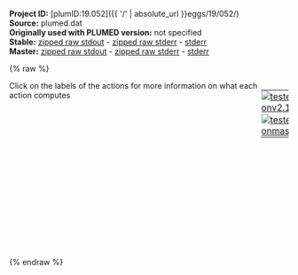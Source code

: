 **Project ID:** [plumID:19.052]({{ '/' | absolute_url }}eggs/19/052/)  
**Source:** plumed.dat  
**Originally used with PLUMED version:** not specified  
**Stable:** [zipped raw stdout](plumed.dat.plumed.stdout.txt.zip) - [zipped raw stderr](plumed.dat.plumed.stderr.txt.zip) - [stderr](plumed.dat.plumed.stderr)  
**Master:** [zipped raw stdout](plumed.dat.plumed_master.stdout.txt.zip) - [zipped raw stderr](plumed.dat.plumed_master.stderr.txt.zip) - [stderr](plumed.dat.plumed_master.stderr)  

{% raw %}
<div style="width: 100%; float:left">
<div style="width: 90%; float:left" id="value_details_data/plumed.dat"> Click on the labels of the actions for more information on what each action computes </div>
<div style="width: 10%; float:left"><table><tr><td style="padding:1px"><a href="plumed.dat.plumed.stderr"><img src="https://img.shields.io/badge/v2.10-passing-green.svg" alt="tested onv2.10" /></a></td></tr><tr><td style="padding:1px"><a href="plumed.dat.plumed_master.stderr"><img src="https://img.shields.io/badge/master-passing-green.svg" alt="tested onmaster" /></a></td></tr></table></div></div>
<pre style="width=97%;">
<span class="plumedtooltip" style="color:green">UNITS<span class="right">This command sets the internal units for the code. <a href="https://www.plumed.org/doc-master/user-doc/html/_u_n_i_t_s.html" style="color:green">More details</a><i></i></span></span> <span class="plumedtooltip">NATURAL<span class="right"> use natural units<i></i></span></span> 
<span style="color:blue" class="comment"># Record the volume of the simulation cell.</span>
<span style="display:none;" id="data/plumed.dat">The UNITS action with label <b></b> calculates something</span><b name="data/plumed.datcell" onclick='showPath("data/plumed.dat","data/plumed.datcell","data/plumed.datcell","black")'>cell</b><span style="display:none;" id="data/plumed.datcell">The CELL action with label <b>cell</b> calculates the following quantities:<table  align="center" frame="void" width="95%" cellpadding="5%"><tr><td width="5%"><b> Quantity </b>  </td><td width="5%"><b> Type </b>  </td><td><b> Description </b> </td></tr><tr><td width="5%">cell.ax</td><td width="5%"><font color="black">scalar</font></td><td>the ax component of the cell matrix</td></tr><tr><td width="5%">cell.ay</td><td width="5%"><font color="black">scalar</font></td><td>the ay component of the cell matrix</td></tr><tr><td width="5%">cell.az</td><td width="5%"><font color="black">scalar</font></td><td>the az component of the cell matrix</td></tr><tr><td width="5%">cell.bx</td><td width="5%"><font color="black">scalar</font></td><td>the bx component of the cell matrix</td></tr><tr><td width="5%">cell.by</td><td width="5%"><font color="black">scalar</font></td><td>the by component of the cell matrix</td></tr><tr><td width="5%">cell.bz</td><td width="5%"><font color="black">scalar</font></td><td>the bz component of the cell matrix</td></tr><tr><td width="5%">cell.cx</td><td width="5%"><font color="black">scalar</font></td><td>the cx component of the cell matrix</td></tr><tr><td width="5%">cell.cy</td><td width="5%"><font color="black">scalar</font></td><td>the cy component of the cell matrix</td></tr><tr><td width="5%">cell.cz</td><td width="5%"><font color="black">scalar</font></td><td>the cz component of the cell matrix</td></tr></table></span>: <span class="plumedtooltip" style="color:green">CELL<span class="right">Calculate the components of the simulation cell <a href="https://www.plumed.org/doc-master/user-doc/html/_c_e_l_l.html" style="color:green">More details</a><i></i></span></span>
<span style="color:blue" class="comment"># We first compute the local order parameter for each atom using the cubic harmonic function “FCCUBIC”. The sigmoid switching function “SMAP” is used to transform these quantities with a non-linear mapping on. </span>
<span style="color:blue" class="comment"># We compute the sum of these transformed order parameters using the keyword “MORE THAN”. The value of “cub.morethan” is thus proportional to the number of atoms in the fcc crystal.</span>
<span style="color:blue" class="comment"># The system contains a total of 23328 real atoms, The first atom is a “ghost” atom that stays stationary at the center of the supercell. This ghost atom is only used as a reference point</span>
<span id="data/plumed.datcub_short"><span id="data/plumed.datdefcub_short"><b name="data/plumed.datcub" onclick='showPath("data/plumed.dat","data/plumed.datcub","data/plumed.datcub_shortcut","blue")'>cub</b><span style="display:none;" id="data/plumed.datcub_shortcut">The FCCUBIC action with label <b>cub</b> calculates the following quantities:<table  align="center" frame="void" width="95%" cellpadding="5%"><tr><td width="5%"><b> Quantity </b>  </td><td width="5%"><b> Type </b>  </td><td><b> Description </b> </td></tr><tr><td width="5%">cub</td><td width="5%"><font color="blue">vector</font></td><td>the symmetry function for each of the specified atoms</td></tr><tr><td width="5%">cub_morethan-1</td><td width="5%"><font color="black">scalar</font></td><td>the number of colvars that have a value more than a threshold</td></tr><tr><td width="5%">cub_mean</td><td width="5%"><font color="black">scalar</font></td><td>the mean of the colvars</td></tr></table></span>: <span class="plumedtooltip" style="color:green">FCCUBIC<span class="right">Measure how similar the environment around atoms is to that found in a FCC structure. This action is <a class="toggler" href='javascript:;' onclick='toggleDisplay("data/plumed.datcub");'>a shortcut</a> and it has <a class="toggler" href='javascript:;' onclick='toggleDisplay("data/plumed.datdefcub");'>hidden defaults</a>. <a href="https://www.plumed.org/doc-master/user-doc/html/_f_c_c_u_b_i_c.html">More details</a><i></i></span></span> <span class="plumedtooltip">SPECIES<span class="right">this keyword is used for colvars such as coordination number<i></i></span></span>=2-23329 <span class="plumedtooltip">SWITCH<span class="right">the switching function that it used in the construction of the contact matrix<i></i></span></span>={CUBIC D_0=1.2 D_MAX=1.5} <span class="plumedtooltip">ALPHA<span class="right"> The alpha parameter of the angular function that is used for FCCUBIC<i></i></span></span>=27 <span class="plumedtooltip">MEAN<span class="right"> calculate the mean of all the quantities<i></i></span></span> <span class="plumedtooltip">MORE_THAN1<span class="right">calculate the number of variables that are more than a certain target value<i></i></span></span>={SMAP R_0=0.45 D_0=0.0 A=8 B=8}
</span><span id="data/plumed.datdefcub_long" style="display:none;"><b name="data/plumed.datcub" onclick='showPath("data/plumed.dat","data/plumed.datcub","data/plumed.datcub_shortcut","blue")'>cub</b>: <span class="plumedtooltip" style="color:green">FCCUBIC<span class="right">Measure how similar the environment around atoms is to that found in a FCC structure. This action is <a class="toggler" href='javascript:;' onclick='toggleDisplay("data/plumed.datcub");'>a shortcut</a> and uses the <a class="toggler" href='javascript:;' onclick='toggleDisplay("data/plumed.datdefcub");'>defaults shown here</a>. <a href="https://www.plumed.org/doc-master/user-doc/html/_f_c_c_u_b_i_c.html">More details</a><i></i></span></span> <span class="plumedtooltip">SPECIES<span class="right">this keyword is used for colvars such as coordination number<i></i></span></span>=2-23329 <span class="plumedtooltip">SWITCH<span class="right">the switching function that it used in the construction of the contact matrix<i></i></span></span>={CUBIC D_0=1.2 D_MAX=1.5} <span class="plumedtooltip">ALPHA<span class="right"> The alpha parameter of the angular function that is used for FCCUBIC<i></i></span></span>=27 <span class="plumedtooltip">MEAN<span class="right"> calculate the mean of all the quantities<i></i></span></span> <span class="plumedtooltip">MORE_THAN1<span class="right">calculate the number of variables that are more than a certain target value<i></i></span></span>={SMAP R_0=0.45 D_0=0.0 A=8 B=8}  <span class="plumedtooltip">PHI<span class="right"> The Euler rotational angle phi<i></i></span></span>=0.0 <span class="plumedtooltip">THETA<span class="right"> The Euler rotational angle theta<i></i></span></span>=0.0 <span class="plumedtooltip">PSI<span class="right"> The Euler rotational angle psi<i></i></span></span>=0.0
</span></span><span id="data/plumed.datcub_long" style="display:none;"><span style="color:blue" class="comment"># PLUMED interprets the command:
</span><span class="toggler" style="color:red" onclick='toggleDisplay("data/plumed.datcub")'># cub: FCCUBIC SPECIES=2-23329 SWITCH={CUBIC D_0=1.2 D_MAX=1.5} ALPHA=27 MEAN MORE_THAN1={SMAP R_0=0.45 D_0=0.0 A=8 B=8}</span>
<span style="color:blue" class="comment"># as follows (Click the red comment above to revert to the short version of the input):</span>
<b name="data/plumed.datcub_grp" onclick='showPath("data/plumed.dat","data/plumed.datcub_grp","data/plumed.datcub_grp","violet")'>cub_grp</b><span style="display:none;" id="data/plumed.datcub_grp">The GROUP action with label <b>cub_grp</b> calculates the following quantities:<table  align="center" frame="void" width="95%" cellpadding="5%"><tr><td width="5%"><b> Quantity </b>  </td><td width="5%"><b> Type </b>  </td><td><b> Description </b> </td></tr><tr><td width="5%">cub_grp</td><td width="5%"><font color="violet">atoms</font></td><td>indices of atoms specified in GROUP</td></tr></table></span>: <span class="plumedtooltip" style="color:green">GROUP<span class="right">Define a group of atoms so that a particular list of atoms can be referenced with a single label in definitions of CVs or virtual atoms. <a href="https://www.plumed.org/doc-master/user-doc/html/_g_r_o_u_p.html" style="color:green">More details</a><i></i></span></span> <span class="plumedtooltip">ATOMS<span class="right">the numerical indexes for the set of atoms in the group<i></i></span></span>=2-23329
<b name="data/plumed.datcub_mat" onclick='showPath("data/plumed.dat","data/plumed.datcub_mat","data/plumed.datcub_mat","red")'>cub_mat</b><span style="display:none;" id="data/plumed.datcub_mat">The CONTACT_MATRIX action with label <b>cub_mat</b> calculates the following quantities:<table  align="center" frame="void" width="95%" cellpadding="5%"><tr><td width="5%"><b> Quantity </b>  </td><td width="5%"><b> Type </b>  </td><td><b> Description </b> </td></tr><tr><td width="5%">cub_mat.w</td><td width="5%"><font color="red">matrix</font></td><td>a matrix containing the weights for the bonds between each pair of atoms</td></tr><tr><td width="5%">cub_mat.x</td><td width="5%"><font color="red">matrix</font></td><td>the projection of the bond on the x axis</td></tr><tr><td width="5%">cub_mat.y</td><td width="5%"><font color="red">matrix</font></td><td>the projection of the bond on the y axis</td></tr><tr><td width="5%">cub_mat.z</td><td width="5%"><font color="red">matrix</font></td><td>the projection of the bond on the z axis</td></tr></table></span>: <span class="plumedtooltip" style="color:green">CONTACT_MATRIX<span class="right">Adjacency matrix in which two atoms are adjacent if they are within a certain cutoff. <a href="https://www.plumed.org/doc-master/user-doc/html/_c_o_n_t_a_c_t__m_a_t_r_i_x.html" style="color:green">More details</a><i></i></span></span> <span class="plumedtooltip">GROUP<span class="right">specifies the list of atoms that should be assumed indistinguishable<i></i></span></span>=2-23329 <span class="plumedtooltip">SWITCH<span class="right">specify the switching function to use between two sets of indistinguishable atoms<i></i></span></span>={CUBIC D_0=1.2 D_MAX=1.5} <span class="plumedtooltip">COMPONENTS<span class="right"> also calculate the components of the vector connecting the atoms in the contact matrix<i></i></span></span>
<b name="data/plumed.datcub_vfunc" onclick='showPath("data/plumed.dat","data/plumed.datcub_vfunc","data/plumed.datcub_vfunc","red")'>cub_vfunc</b><span style="display:none;" id="data/plumed.datcub_vfunc">The FCCUBIC_FUNC action with label <b>cub_vfunc</b> calculates the following quantities:<table  align="center" frame="void" width="95%" cellpadding="5%"><tr><td width="5%"><b> Quantity </b>  </td><td width="5%"><b> Type </b>  </td><td><b> Description </b> </td></tr><tr><td width="5%">cub_vfunc</td><td width="5%"><font color="red">matrix</font></td><td>the matrix obtained by doing an element-wise application of a function that measures the similarity with an fcc environment to the input matrix</td></tr></table></span>: <span class="plumedtooltip" style="color:green">FCCUBIC_FUNC<span class="right">Measure how similar the environment around atoms is to that found in a FCC structure. <a href="https://www.plumed.org/doc-master/user-doc/html/_f_c_c_u_b_i_c__f_u_n_c.html" style="color:green">More details</a><i></i></span></span> <span class="plumedtooltip">ARG<span class="right">the values input to this function<i></i></span></span>=<b name="data/plumed.datcub_mat">cub_mat.x</b>,<b name="data/plumed.datcub_mat">cub_mat.y</b>,<b name="data/plumed.datcub_mat">cub_mat.z</b> <span class="plumedtooltip">ALPHA<span class="right"> The alpha parameter of the angular function<i></i></span></span>=27
<b name="data/plumed.datcub_wvfunc" onclick='showPath("data/plumed.dat","data/plumed.datcub_wvfunc","data/plumed.datcub_wvfunc","red")'>cub_wvfunc</b><span style="display:none;" id="data/plumed.datcub_wvfunc">The CUSTOM action with label <b>cub_wvfunc</b> calculates the following quantities:<table  align="center" frame="void" width="95%" cellpadding="5%"><tr><td width="5%"><b> Quantity </b>  </td><td width="5%"><b> Type </b>  </td><td><b> Description </b> </td></tr><tr><td width="5%">cub_wvfunc</td><td width="5%"><font color="red">matrix</font></td><td>the matrix obtained by doing an element-wise application of an arbitrary function to the input matrix</td></tr></table></span>: <span class="plumedtooltip" style="color:green">CUSTOM<span class="right">Calculate a combination of variables using a custom expression. <a href="https://www.plumed.org/doc-master/user-doc/html/_c_u_s_t_o_m.html" style="color:green">More details</a><i></i></span></span> <span class="plumedtooltip">ARG<span class="right">the values input to this function<i></i></span></span>=<b name="data/plumed.datcub_vfunc">cub_vfunc</b>,<b name="data/plumed.datcub_mat">cub_mat.w</b> <span class="plumedtooltip">FUNC<span class="right">the function you wish to evaluate<i></i></span></span>=x*y <span class="plumedtooltip">PERIODIC<span class="right">if the output of your function is periodic then you should specify the periodicity of the function<i></i></span></span>=NO
<b name="data/plumed.datcub_ones" onclick='showPath("data/plumed.dat","data/plumed.datcub_ones","data/plumed.datcub_ones","blue")'>cub_ones</b><span style="display:none;" id="data/plumed.datcub_ones">The CONSTANT action with label <b>cub_ones</b> calculates the following quantities:<table  align="center" frame="void" width="95%" cellpadding="5%"><tr><td width="5%"><b> Quantity </b>  </td><td width="5%"><b> Type </b>  </td><td><b> Description </b> </td></tr><tr><td width="5%">cub_ones</td><td width="5%"><font color="blue">vector</font></td><td>the constant value that was read from the plumed input</td></tr></table></span>: <span class="plumedtooltip" style="color:green">ONES<span class="right">Create a constant vector with all elements equal to one <a href="https://www.plumed.org/doc-master/user-doc/html/_o_n_e_s.html" style="color:green">More details</a><i></i></span></span> <span class="plumedtooltip">SIZE<span class="right">the number of ones that you would like to create<i></i></span></span>=23328
<b name="data/plumed.datcub" onclick='showPath("data/plumed.dat","data/plumed.datcub","data/plumed.datcub","blue")'>cub</b><span style="display:none;" id="data/plumed.datcub">The MATRIX_VECTOR_PRODUCT action with label <b>cub</b> calculates the following quantities:<table  align="center" frame="void" width="95%" cellpadding="5%"><tr><td width="5%"><b> Quantity </b>  </td><td width="5%"><b> Type </b>  </td><td><b> Description </b> </td></tr><tr><td width="5%">cub</td><td width="5%"><font color="blue">vector</font></td><td>the vector that is obtained by taking the product between the matrix and the vector that were input</td></tr></table></span>: <span class="plumedtooltip" style="color:green">MATRIX_VECTOR_PRODUCT<span class="right">Calculate the product of the matrix and the vector <a href="https://www.plumed.org/doc-master/user-doc/html/_m_a_t_r_i_x__v_e_c_t_o_r__p_r_o_d_u_c_t.html" style="color:green">More details</a><i></i></span></span> <span class="plumedtooltip">ARG<span class="right">the label for the matrix and the vector/scalar that are being multiplied<i></i></span></span>=<b name="data/plumed.datcub_wvfunc">cub_wvfunc</b>,<b name="data/plumed.datcub_ones">cub_ones</b>
<b name="data/plumed.datcub_denom" onclick='showPath("data/plumed.dat","data/plumed.datcub_denom","data/plumed.datcub_denom","blue")'>cub_denom</b><span style="display:none;" id="data/plumed.datcub_denom">The MATRIX_VECTOR_PRODUCT action with label <b>cub_denom</b> calculates the following quantities:<table  align="center" frame="void" width="95%" cellpadding="5%"><tr><td width="5%"><b> Quantity </b>  </td><td width="5%"><b> Type </b>  </td><td><b> Description </b> </td></tr><tr><td width="5%">cub_denom</td><td width="5%"><font color="blue">vector</font></td><td>the vector that is obtained by taking the product between the matrix and the vector that were input</td></tr></table></span>: <span class="plumedtooltip" style="color:green">MATRIX_VECTOR_PRODUCT<span class="right">Calculate the product of the matrix and the vector <a href="https://www.plumed.org/doc-master/user-doc/html/_m_a_t_r_i_x__v_e_c_t_o_r__p_r_o_d_u_c_t.html" style="color:green">More details</a><i></i></span></span> <span class="plumedtooltip">ARG<span class="right">the label for the matrix and the vector/scalar that are being multiplied<i></i></span></span>=<b name="data/plumed.datcub_mat">cub_mat.w</b>,<b name="data/plumed.datcub_ones">cub_ones</b>
<b name="data/plumed.datcub_n" onclick='showPath("data/plumed.dat","data/plumed.datcub_n","data/plumed.datcub_n","blue")'>cub_n</b><span style="display:none;" id="data/plumed.datcub_n">The CUSTOM action with label <b>cub_n</b> calculates the following quantities:<table  align="center" frame="void" width="95%" cellpadding="5%"><tr><td width="5%"><b> Quantity </b>  </td><td width="5%"><b> Type </b>  </td><td><b> Description </b> </td></tr><tr><td width="5%">cub_n</td><td width="5%"><font color="blue">vector</font></td><td>the vector obtained by doing an element-wise application of an arbitrary function to the input vectors</td></tr></table></span>: <span class="plumedtooltip" style="color:green">CUSTOM<span class="right">Calculate a combination of variables using a custom expression. <a href="https://www.plumed.org/doc-master/user-doc/html/_c_u_s_t_o_m.html" style="color:green">More details</a><i></i></span></span> <span class="plumedtooltip">ARG<span class="right">the values input to this function<i></i></span></span>=<b name="data/plumed.datcub">cub</b>,<b name="data/plumed.datcub_denom">cub_denom</b> <span class="plumedtooltip">FUNC<span class="right">the function you wish to evaluate<i></i></span></span>=x/y <span class="plumedtooltip">PERIODIC<span class="right">if the output of your function is periodic then you should specify the periodicity of the function<i></i></span></span>=NO
<b name="data/plumed.datcub_mt1" onclick='showPath("data/plumed.dat","data/plumed.datcub_mt1","data/plumed.datcub_mt1","blue")'>cub_mt1</b><span style="display:none;" id="data/plumed.datcub_mt1">The MORE_THAN action with label <b>cub_mt1</b> calculates the following quantities:<table  align="center" frame="void" width="95%" cellpadding="5%"><tr><td width="5%"><b> Quantity </b>  </td><td width="5%"><b> Type </b>  </td><td><b> Description </b> </td></tr><tr><td width="5%">cub_mt1</td><td width="5%"><font color="blue">vector</font></td><td>the vector obtained by doing an element-wise application of a function that is one if the if the input is more than a threshold to the input vectors</td></tr></table></span>: <span class="plumedtooltip" style="color:green">MORE_THAN<span class="right">Use a switching function to determine how many of the input variables are more than a certain cutoff. <a href="https://www.plumed.org/doc-master/user-doc/html/_m_o_r_e__t_h_a_n.html" style="color:green">More details</a><i></i></span></span> <span class="plumedtooltip">ARG<span class="right">the values input to this function<i></i></span></span>=<b name="data/plumed.datcub_n">cub_n</b> <span class="plumedtooltip">SWITCH<span class="right">This keyword is used if you want to employ an alternative to the continuous swiching function defined above<i></i></span></span>={SMAP R_0=0.45 D_0=0.0 A=8 B=8}
<b name="data/plumed.datcub_morethan-1" onclick='showPath("data/plumed.dat","data/plumed.datcub_morethan-1","data/plumed.datcub_morethan-1","black")'>cub_morethan-1</b><span style="display:none;" id="data/plumed.datcub_morethan-1">The SUM action with label <b>cub_morethan-1</b> calculates the following quantities:<table  align="center" frame="void" width="95%" cellpadding="5%"><tr><td width="5%"><b> Quantity </b>  </td><td width="5%"><b> Type </b>  </td><td><b> Description </b> </td></tr><tr><td width="5%">cub_morethan-1</td><td width="5%"><font color="black">scalar</font></td><td>the sum of all the elements in the input vector</td></tr></table></span>: <span class="plumedtooltip" style="color:green">SUM<span class="right">Calculate the sum of the arguments <a href="https://www.plumed.org/doc-master/user-doc/html/_s_u_m.html" style="color:green">More details</a><i></i></span></span> <span class="plumedtooltip">ARG<span class="right">the values input to this function<i></i></span></span>=<b name="data/plumed.datcub_mt1">cub_mt1</b> <span class="plumedtooltip">PERIODIC<span class="right">if the output of your function is periodic then you should specify the periodicity of the function<i></i></span></span>=NO
<b name="data/plumed.datcub_mean" onclick='showPath("data/plumed.dat","data/plumed.datcub_mean","data/plumed.datcub_mean","black")'>cub_mean</b><span style="display:none;" id="data/plumed.datcub_mean">The MEAN action with label <b>cub_mean</b> calculates the following quantities:<table  align="center" frame="void" width="95%" cellpadding="5%"><tr><td width="5%"><b> Quantity </b>  </td><td width="5%"><b> Type </b>  </td><td><b> Description </b> </td></tr><tr><td width="5%">cub_mean</td><td width="5%"><font color="black">scalar</font></td><td>the mean of all the elements in the input vector</td></tr></table></span>: <span class="plumedtooltip" style="color:green">MEAN<span class="right">Calculate the arithmetic mean of the elements in a vector <a href="https://www.plumed.org/doc-master/user-doc/html/_m_e_a_n.html" style="color:green">More details</a><i></i></span></span> <span class="plumedtooltip">ARG<span class="right">the values input to this function<i></i></span></span>=<b name="data/plumed.datcub_n">cub_n</b> <span class="plumedtooltip">PERIODIC<span class="right">if the output of your function is periodic then you should specify the periodicity of the function<i></i></span></span>=NO
<span style="color:blue"># --- End of included input --- </span></span><br/><span style="color:blue" class="comment"># Perform a metadynamics simulation</span>
<b name="data/plumed.datmetad" onclick='showPath("data/plumed.dat","data/plumed.datmetad","data/plumed.datmetad","black")'>metad</b><span style="display:none;" id="data/plumed.datmetad">The METAD action with label <b>metad</b> calculates the following quantities:<table  align="center" frame="void" width="95%" cellpadding="5%"><tr><td width="5%"><b> Quantity </b>  </td><td width="5%"><b> Type </b>  </td><td><b> Description </b> </td></tr><tr><td width="5%">metad.bias</td><td width="5%"><font color="black">scalar</font></td><td>the instantaneous value of the bias potential</td></tr></table></span>: <span class="plumedtooltip" style="color:green">METAD<span class="right">Used to performed metadynamics on one or more collective variables. <a href="https://www.plumed.org/doc-master/user-doc/html/_m_e_t_a_d.html" style="color:green">More details</a><i></i></span></span> ...
<span class="plumedtooltip">ARG<span class="right">the labels of the scalars on which the bias will act<i></i></span></span>=<b name="data/plumed.datcub">cub.morethan-1</b>
<span class="plumedtooltip">PACE<span class="right">the frequency for hill addition<i></i></span></span>=1000 <span class="plumedtooltip">HEIGHT<span class="right">the heights of the Gaussian hills<i></i></span></span>=0.3 <span class="plumedtooltip">SIGMA<span class="right">the widths of the Gaussian hills<i></i></span></span>=600 <span class="plumedtooltip">FILE<span class="right"> a file in which the list of added hills is stored<i></i></span></span>=HILLS <span class="plumedtooltip">TEMP<span class="right">the system temperature - this is only needed if you are doing well-tempered metadynamics<i></i></span></span>=0.58 <span class="plumedtooltip">BIASFACTOR<span class="right">use well tempered metadynamics and use this bias factor<i></i></span></span>=400
<span class="plumedtooltip">ADAPTIVE<span class="right">use a geometric (=GEOM) or diffusion (=DIFF) based hills width scheme<i></i></span></span>=DIFF <span class="plumedtooltip">SIGMA_MAX<span class="right">the upper bounds for the sigmas (in CV units) when using adaptive hills<i></i></span></span>=300 <span class="plumedtooltip">SIGMA_MIN<span class="right">the lower bounds for the sigmas (in CV units) when using adaptive hills<i></i></span></span>=0.1 
... 
<br/><b name="data/plumed.datfixmax" onclick='showPath("data/plumed.dat","data/plumed.datfixmax","data/plumed.datfixmax","black")'>fixmax</b><span style="display:none;" id="data/plumed.datfixmax">The UPPER_WALLS action with label <b>fixmax</b> calculates the following quantities:<table  align="center" frame="void" width="95%" cellpadding="5%"><tr><td width="5%"><b> Quantity </b>  </td><td width="5%"><b> Type </b>  </td><td><b> Description </b> </td></tr><tr><td width="5%">fixmax.bias</td><td width="5%"><font color="black">scalar</font></td><td>the instantaneous value of the bias potential</td></tr><tr><td width="5%">fixmax.force2</td><td width="5%"><font color="black">scalar</font></td><td>the instantaneous value of the squared force due to this bias potential</td></tr></table></span>: <span class="plumedtooltip" style="color:green">UPPER_WALLS<span class="right">Defines a wall for the value of one or more collective variables, <a href="https://www.plumed.org/doc-master/user-doc/html/_u_p_p_e_r__w_a_l_l_s.html" style="color:green">More details</a><i></i></span></span> <span class="plumedtooltip">ARG<span class="right">the arguments on which the bias is acting<i></i></span></span>=<b name="data/plumed.datcub">cub.morethan-1</b> <span class="plumedtooltip">AT<span class="right">the positions of the wall<i></i></span></span>=2500 <span class="plumedtooltip">KAPPA<span class="right">the force constant for the wall<i></i></span></span>=0.1
<span style="color:blue" class="comment"># monitor the two variables and the metadynamics bias potential </span>
<span class="plumedtooltip" style="color:green">PRINT<span class="right">Print quantities to a file. <a href="https://www.plumed.org/doc-master/user-doc/html/_p_r_i_n_t.html" style="color:green">More details</a><i></i></span></span> <span class="plumedtooltip">STRIDE<span class="right"> the frequency with which the quantities of interest should be output<i></i></span></span>=10 <span class="plumedtooltip">ARG<span class="right">the labels of the values that you would like to print to the file<i></i></span></span>=<b name="data/plumed.datcell">cell.ax</b>,<b name="data/plumed.datcub">cub.*</b>,<b name="data/plumed.datmetad">metad.bias</b>,<b name="data/plumed.datfixmax">fixmax.bias</b> <span class="plumedtooltip">FILE<span class="right">the name of the file on which to output these quantities<i></i></span></span>=COLVAR
<span class="plumedtooltip" style="color:green">ENDPLUMED<span class="right">Terminate plumed input. <a href="https://www.plumed.org/doc-master/user-doc/html/_e_n_d_p_l_u_m_e_d.html" style="color:green">More details</a><i></i></span></span><span style="color:blue" class="comment">
</span></pre>
{% endraw %}
